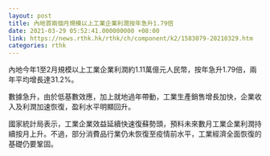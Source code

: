 ```yaml
---
layout: post
title: 內地首兩個月規模以上工業企業利潤按年急升1.79倍
date: 2021-03-29 05:52:41.000000000 +08:00
link: https://news.rthk.hk/rthk/ch/component/k2/1583079-20210329.htm
categories: rthk
---
```


內地今年1至2月規模以上工業企業利潤約1.11萬億元人民幣，按年急升1.79倍，兩年平均增長達31.2%。

數據急升，由於低基數效應，加上就地過年帶動，工業生產銷售增長加快，企業收入及利潤加速恢復，盈利水平明顯回升。

國家統計局表示，工業企業效益延續快速復蘇勢頭，預料未來數月工業企業利潤持續按月上升。不過，部分消費品行業仍未恢復至疫情前水平，工業經濟全面恢復的基礎仍要鞏固。
